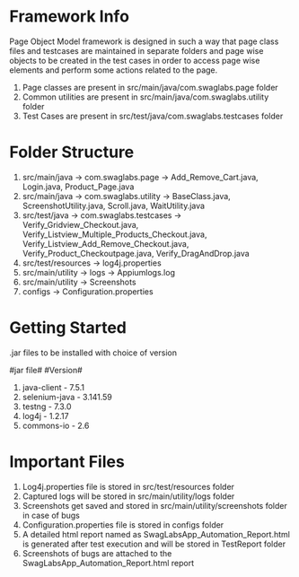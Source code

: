 # Framework Info
 Page Object Model framework is designed in such a way that page class files and testcases are maintained in separate folders and page wise objects to be created in the test cases in order to access page wise elements and perform some actions related to the page.
   1. Page classes are present in src/main/java/com.swaglabs.page folder
   2. Common utilities are present in src/main/java/com.swaglabs.utility folder
   3. Test Cases are present in src/test/java/com.swaglabs.testcases folder
 

# Folder Structure
1. src/main/java -> com.swaglabs.page      -> Add_Remove_Cart.java, Login.java, Product_Page.java 
2. src/main/java -> com.swaglabs.utility   -> BaseClass.java, ScreenshotUtility.java, Scroll.java, WaitUtility.java
3. src/test/java -> com.swaglabs.testcases -> Verify_Gridview_Checkout.java, Verify_Listview_Multiple_Products_Checkout.java, Verify_Listview_Add_Remove_Checkout.java,                                                        Verify_Product_Checkoutpage.java, Verify_DragAndDrop.java
4. src/test/resources -> log4j.properties
5. src/main/utility   -> logs ->  Appiumlogs.log
6. src/main/utility   -> Screenshots
7. configs            -> Configuration.properties

# Getting Started
.jar files to be installed with choice of version

#jar file#             #Version#
1. java-client    -     7.5.1
2. selenium-java  -     3.141.59
3. testng         -     7.3.0
4. log4j          -     1.2.17
5. commons-io     -     2.6

# Important Files
1. Log4j.properties file is stored in src/test/resources folder
2. Captured logs will be stored in src/main/utility/logs folder
3. Screenshots get saved and stored in src/main/utility/screenshots folder in case of bugs
4. Configuration.properties file is stored in configs folder
5. A detailed html report named as SwagLabsApp_Automation_Report.html is generated after test execution and will be stored in TestReport folder 
6. Screenshots of bugs are attached to the SwagLabsApp_Automation_Report.html report
